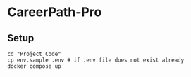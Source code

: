 # CareerPath-Pro

## Setup

```
cd "Project Code"
cp env.sample .env # if .env file does not exist already
docker compose up
```

